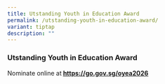 ```yaml
---
title: Utstanding Youth in Education Award
permalink: /utstanding-youth-in-education-award/
variant: tiptap
description: ""
---
```

<h3>Utstanding Youth in Education Award</h3>
<p>Nominate online at<strong> <a href="https://go.gov.sg/oyea2026" rel="noopener noreferrer nofollow" target="_blank"><u>https://go.gov.sg/oyea2026</u></a></strong>
</p>